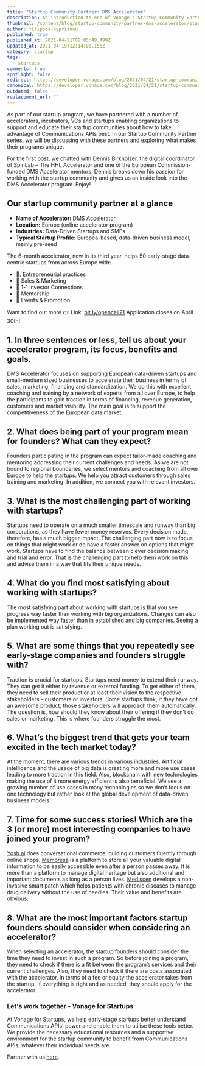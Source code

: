 ```yaml
---
title: "Startup Community Partner: DMS Accelerator"
description: An introduction to one of Vonage's Startup Community Partners. DMS Accelerator
thumbnail: /content/blog/startup-community-partner-dms-accelerator/startups_dms_1200x600.png
author: filippos-kyprianou
published: true
published_at: 2021-04-21T08:05:49.499Z
updated_at: 2021-04-19T12:14:08.158Z
category: startup
tags:
  - startups
comments: true
spotlight: false
redirect: https://developer.vonage.com/blog/2021/04/21/startup-community-partner-dms-accelerator
canonical: https://developer.vonage.com/blog/2021/04/21/startup-community-partner-dms-accelerator
outdated: false
replacement_url: ""
---
```

As part of our startup program, we have partnered with a number of accelerators, incubators, VCs and startups enabling organizations to support and educate their startup communities about how to take advantage of Communications APIs best. In our Startup Community Partner series, we will be discussing with these partners and exploring what makes their programs unique.

For the first post, we chatted with Dennis Birkhölzer, the digital coordinator of SpinLab – The HHL Accelerator and one of the European Commission-funded DMS Accelerator mentors. Dennis breaks down his passion for working with the startup community and gives us an inside look into the DMS Accelerator program. Enjoy!

## Our startup community partner at a glance

* **Name of Accelerator:**  DMS Accelerator
* **Location:** Europe (online accelerator program) 
* **Industries:** Data-Driven Startups and SMEs
* **Typical Startup Profile:** Europea-based, data-driven business model, mainly pre-seed

The 6-month accelerator, now in its third year, helps 50 early-stage data-centric startups from across Europe with:

* 💼. Entrepreneurial practices
* 💸 Sales & Marketing
* 🤝 1-1 Investor Connections
* 👥 Mentorship
* 🎪 Events & Promotion

Want to find out more 👉 Link: [bit.ly/opencall21](http://bit.ly/opencall21) Application closes on April 30th!

## 1. In three sentences or less, tell us about your accelerator program, its focus, benefits and goals.

DMS Accelerator focuses on supporting European data-driven startups and small-medium sized businesses to accelerate their business in terms of sales, marketing, financing and standardization. We do this with excellent coaching and training by a network of experts from all over Europe, to help the participants to gain traction in terms of financing, revenue generation, customers and market visibility. The main goal is to support the competitiveness of the European data market.

## 2. What does being part of your program mean for founders? What can they expect?

Founders participating in the program can expect tailor-made coaching and mentoring addressing their current challenges and needs. As we are not bound to regional boundaries, we select mentors and coaching from all over Europe to help the startups. We help you attract customers through sales training and marketing. In addition, we connect you with relevant investors. 

## 3. What is the most challenging part of working with startups?

Startups need to operate on a much smaller timescale and runway than big corporations, as they have fewer money reserves. Every decision made, therefore, has a much bigger impact. The challenging part now is to focus on things that might work or do have a faster answer on options that might work. Startups have to find the balance between clever decision making and trial and error. That is the challenging part to help them work on this and advise them in a way that fits their unique needs.

## 4. What do you find most satisfying about working with startups?

The most satisfying part about working with startups is that you see progress way faster than working with big organizations. Changes can also be implemented way faster than in established and big companies. Seeing a plan working out is satisfying.

## 5. What are some things that you repeatedly see early-stage companies and founders struggle with?

Traction is crucial for startups. Startups need money to extend their runway. They can get it either by revenue or external funding. To get either of them, they need to sell their product or at least their vision to the respective stakeholders – customers or investors. Some startups think, if they have got an awesome product, those stakeholders will approach them automatically. The question is, how should they know about their offering if they don’t do sales or marketing. This is where founders struggle the most.

## 6. What’s the biggest trend that gets your team excited in the tech market today?

At the moment, there are various trends in various industries. Artificial intelligence and the usage of big data is creating more and more use cases leading to more traction in this field. Also, blockchain with new technologies making the use of it more energy efficient is also beneficial. We see a growing number of use cases in many technologies so we don’t focus on one technology but rather look at the global development of data-driven business models. 

## 7. Time for some success stories! Which are the 3 (or more) most interesting companies to have joined your program?

[Yosh.ai](https://yosh.ai/) does conversational commerce, guiding customers fluently through online shops. [Memoresa](https://memoresa.de/en/) is a platform to store all your valuable digital information to be easily accessible even after a person passes away. It is more than a platform to manage digital heritage but also additional and important documents as long as a person lives. [Mediscen](https://medicsen.com/en/) develops a non-invasive smart patch which helps patients with chronic diseases to manage drug delivery without the use of needles. Their value and benefits are obvious.

## 8. What are the most important factors startup founders should consider when considering an accelerator?

When selecting an accelerator, the startup founders should consider the time they need to invest in such a program. So before joining a program, they need to check if there is a fit between the program’s services and their current challenges. Also, they need to check if there are costs associated with the accelerator, in terms of a fee or equity the accelerator takes from the startup. If everything is right and as needed, they should apply for the accelerator.

### Let's work together - Vonage for Startups
At Vonage for Startups, we help early-stage startups better understand Communications APIs' power and enable them to utilise these tools better. We provide the necessary educational resources and a supportive environment for the startup community to benefit from Communications APIs, whatever their individual needs are.

Partner with us [here](https://vonage.dev/3d093hA).